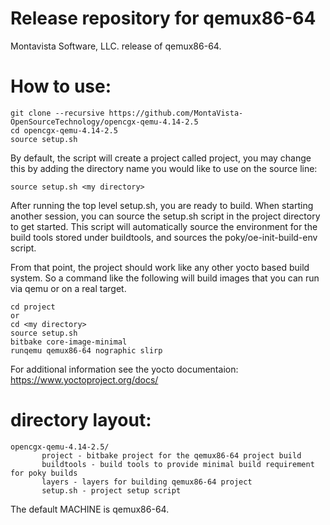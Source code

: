 # Release repository for qemux86-64

Montavista Software, LLC. release of qemux86-64. 

How to use:
==========
```
git clone --recursive https://github.com/MontaVista-OpenSourceTechnology/opencgx-qemu-4.14-2.5
cd opencgx-qemu-4.14-2.5
source setup.sh
```

By default, the script will create a project called project, you may change this
by adding the directory name you would like to use on the source line:

```
source setup.sh <my directory>
```

After running the top level setup.sh, you are ready to build. When starting
another session, you can source the setup.sh script in the project directory
to get started. This script will automatically source the environment for
the build tools stored under buildtools, and sources the 
poky/oe-init-build-env script.

From that point, the project should work like any other yocto based build system. So
a command like the following will build images that you can run via qemu or on a real target.

```
cd project
or
cd <my directory>
source setup.sh
bitbake core-image-minimal 
runqemu qemux86-64 nographic slirp
```

For additional information see the yocto documentaion: https://www.yoctoproject.org/docs/

directory layout:
================
```
opencgx-qemu-4.14-2.5/
       project - bitbake project for the qemux86-64 project build
       buildtools - build tools to provide minimal build requirement for poky builds
       layers - layers for building qemux86-64 project
       setup.sh - project setup script  
```

The default MACHINE is qemux86-64.
